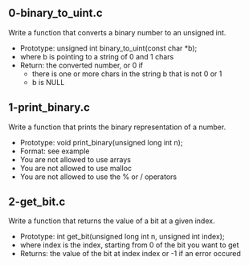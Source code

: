 ## 0-binary_to_uint.c
Write a function that converts a binary number to an unsigned int.

 - Prototype: unsigned int binary_to_uint(const char *b);
 - where b is pointing to a string of 0 and 1 chars
 - Return: the converted number, or 0 if
	-  there is one or more chars in the string b that is not 0 or 1
	-  b is NULL

## 1-print_binary.c
Write a function that prints the binary representation of a number.
  - Prototype: void print_binary(unsigned long int n);
  - Format: see example
  - You are not allowed to use arrays
  - You are not allowed to use malloc
  - You are not allowed to use the % or / operators

## 2-get_bit.c
Write a function that returns the value of a bit at a given index.
  - Prototype: int get_bit(unsigned long int n, unsigned int index);
  - where index is the index, starting from 0 of the bit you want to get
  - Returns: the value of the bit at index index or -1 if an error occured

## 


